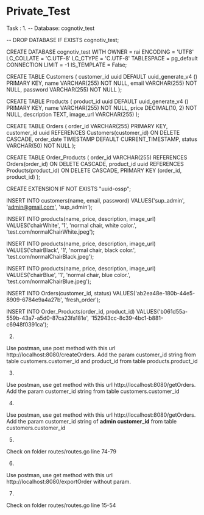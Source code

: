 # Private_Test
Task :
1. 
-- Database: cognotiv_test

-- DROP DATABASE IF EXISTS cognotiv_test;

CREATE DATABASE cognotiv_test
    WITH
    OWNER = rai
    ENCODING = 'UTF8'
    LC_COLLATE = 'C.UTF-8'
    LC_CTYPE = 'C.UTF-8'
    TABLESPACE = pg_default
    CONNECTION LIMIT = -1
    IS_TEMPLATE = False;

CREATE TABLE Customers (
    customer_id uuid DEFAULT uuid_generate_v4 () PRIMARY KEY,
    name VARCHAR(255) NOT NULL,
    email VARCHAR(255) NOT NULL,
    password VARCHAR(255) NOT NULL
);

CREATE TABLE Products (
    product_id uuid DEFAULT uuid_generate_v4 () PRIMARY KEY,
    name VARCHAR(255) NOT NULL,
    price DECIMAL(10, 2) NOT NULL,
    description TEXT,
    image_url VARCHAR(255)
);

CREATE TABLE Orders (
    order_id VARCHAR(255) PRIMARY KEY,
    customer_id uuid REFERENCES Customers(customer_id) ON DELETE CASCADE,
    order_date TIMESTAMP DEFAULT CURRENT_TIMESTAMP,
    status VARCHAR(50) NOT NULL
);

CREATE TABLE Order_Products (
    order_id VARCHAR(255) REFERENCES Orders(order_id) ON DELETE CASCADE,
    product_id uuid REFERENCES Products(product_id) ON DELETE CASCADE,
    PRIMARY KEY (order_id, product_id)
);

CREATE EXTENSION IF NOT EXISTS "uuid-ossp";

INSERT INTO customers(name, email, password) VALUES('sup_admin', 'admin@gmail.com', 'sup_admin');

INSERT INTO products(name, price, description, image_url) VALUES('chairWhite', '1', 'normal chair, white color.', 'test.com/normalChairWhite.jpeg');

INSERT INTO products(name, price, description, image_url) VALUES('chairBlack', '1', 'normal chair, black color.', 'test.com/normalChairBlack.jpeg');

INSERT INTO products(name, price, description, image_url) VALUES('chairBlue', '1', 'normal chair, blue color.', 'test.com/normalChairBlue.jpeg');

INSERT INTO Orders(customer_id, status) VALUES('ab2ea48e-180b-44e5-8909-6784e9a4a27b', 'fresh_order');

INSERT INTO Order_Products(order_id, product_id) VALUES('b061d55a-559b-43a7-a5d0-87ca23fa181e', '152943cc-8c39-4bc1-b881-c6948f0391ca');

2.
Use postman, use post method with this url http://localhost:8080/createOrders. Add the param customer_id string from table customers.customer_id and product_id from table products.product_id

3. 
Use postman, use get method with this url http://localhost:8080/getOrders. Add the param customer_id string from table customers.customer_id

4. 
Use postman, use get method with this url http://localhost:8080/getOrders. Add the param customer_id string of **admin customer_id** from table customers.customer_id

5.
Check on folder routes/routes.go line 74-79

6.
Use postman, use get method with this url http://localhost:8080/exportOrder without param.

7. 
Check on folder routes/routes.go line 15-54
